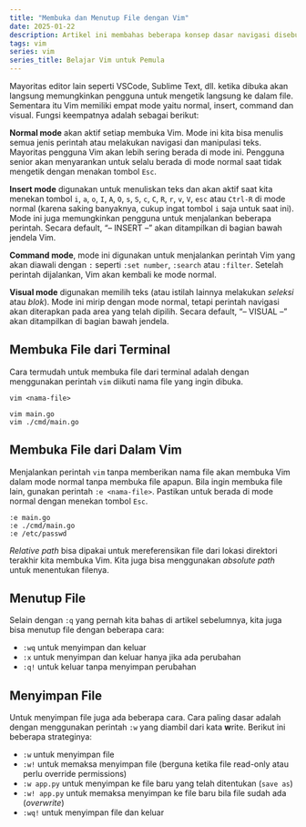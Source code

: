 ```yaml
---
title: "Membuka dan Menutup File dengan Vim"
date: 2025-01-22
description: Artikel ini membahas beberapa konsep dasar navigasi disebuah file dengan Vim.
tags: vim
series: vim
series_title: Belajar Vim untuk Pemula
---
```


Mayoritas editor lain seperti VSCode, Sublime Text, dll. ketika dibuka akan langsung memungkinkan pengguna untuk mengetik langsung ke dalam file. Sementara itu Vim memiliki empat mode yaitu normal, insert, command dan visual. Fungsi keempatnya adalah sebagai berikut:

**Normal mode** akan aktif setiap membuka Vim. Mode ini kita bisa menulis semua jenis perintah atau melakukan navigasi dan manipulasi teks. Mayoritas pengguna Vim akan lebih sering berada di mode ini. Pengguna senior akan menyarankan untuk selalu berada di mode normal saat tidak mengetik dengan menakan tombol `Esc`.

**Insert mode** digunakan untuk menuliskan teks dan akan aktif saat kita menekan tombol `i`, `a`, `o`, `I`, `A`, `O`, `s`, `S`, `c`, `C`, `R`, `r`, `v`, `V`, `esc` atau `Ctrl-R` di mode normal (karena saking banyaknya, cukup ingat tombol `i` saja untuk saat ini). Mode ini juga memungkinkan pengguna untuk menjalankan beberapa perintah. Secara default, “– INSERT –” akan ditampilkan di bagian bawah jendela Vim.

**Command mode**, mode ini digunakan untuk menjalankan perintah Vim yang akan diawali dengan `:` seperti `:set number`, `:search` atau `:filter`. Setelah perintah dijalankan, Vim akan kembali ke mode normal.

**Visual mode** digunakan memilih teks (atau istilah lainnya melakukan *seleksi* atau *blok*). Mode ini mirip dengan mode normal, tetapi perintah navigasi akan diterapkan pada area yang telah dipilih. Secara default, “– VISUAL –” akan ditampilkan di bagian bawah jendela.

## Membuka File dari Terminal

Cara termudah untuk membuka file dari terminal adalah dengan menggunakan perintah `vim` diikuti nama file yang ingin dibuka. 

```
vim <nama-file>

vim main.go
vim ./cmd/main.go
```

## Membuka File dari Dalam Vim

Menjalankan perintah `vim` tanpa memberikan nama file akan membuka Vim dalam mode normal tanpa membuka file apapun. Bila ingin membuka file lain, gunakan perintah `:e <nama-file>`. Pastikan untuk berada di mode normal dengan menekan tombol `Esc`.

```
:e main.go
:e ./cmd/main.go
:e /etc/passwd
```

*Relative path* bisa dipakai untuk mereferensikan file dari lokasi direktori terakhir kita membuka Vim. Kita juga bisa menggunakan *absolute path* untuk menentukan filenya. 

## Menutup File

Selain dengan `:q` yang pernah kita bahas di artikel sebelumnya, kita juga bisa menutup file dengan beberapa cara:

- `:wq` untuk menyimpan dan keluar
- `:x` untuk menyimpan dan keluar hanya jika ada perubahan
- `:q!` untuk keluar tanpa menyimpan perubahan

## Menyimpan File

Untuk menyimpan file juga ada beberapa cara. Cara paling dasar adalah dengan menggunakan perintah `:w` yang diambil dari kata **w**rite. Berikut ini beberapa strateginya:

- `:w` untuk menyimpan file
- `:w!` untuk memaksa menyimpan file (berguna ketika file read-only atau perlu override permissions)
- `:w app.py` untuk menyimpan ke file baru yang telah ditentukan (`save as`)
- `:w! app.py` untuk memaksa menyimpan ke file baru bila file sudah ada (*overwrite*)
- `:wq!` untuk menyimpan file dan keluar
